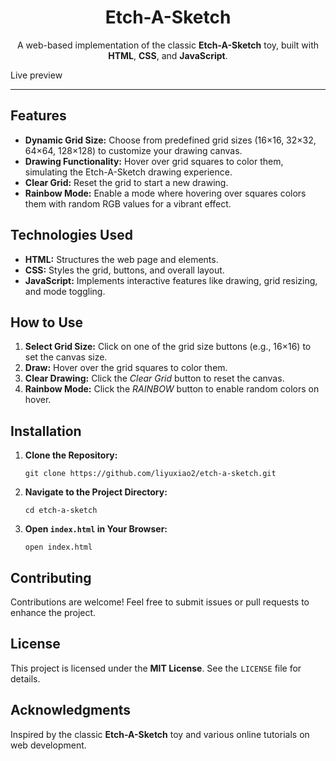 <h1 align="center">Etch-A-Sketch</h1>

<p align="center">
  A web-based implementation of the classic <strong>Etch-A-Sketch</strong> toy, built with <strong>HTML</strong>, <strong>CSS</strong>, and <strong>JavaScript</strong>.
</p>

<p> Live preview </p>
<a ref = http://127.0.0.1:3000/Javascript/EtchASketch/index.html>
<hr />

<h2>Features</h2>
<ul>
  <li><strong>Dynamic Grid Size:</strong> Choose from predefined grid sizes (16×16, 32×32, 64×64, 128×128) to customize your drawing canvas.</li>
  <li><strong>Drawing Functionality:</strong> Hover over grid squares to color them, simulating the Etch-A-Sketch drawing experience.</li>
  <li><strong>Clear Grid:</strong> Reset the grid to start a new drawing.</li>
  <li><strong>Rainbow Mode:</strong> Enable a mode where hovering over squares colors them with random RGB values for a vibrant effect.</li>
</ul>

<h2>Technologies Used</h2>
<ul>
  <li><strong>HTML:</strong> Structures the web page and elements.</li>
  <li><strong>CSS:</strong> Styles the grid, buttons, and overall layout.</li>
  <li><strong>JavaScript:</strong> Implements interactive features like drawing, grid resizing, and mode toggling.</li>
</ul>

<h2>How to Use</h2>
<ol>
  <li><strong>Select Grid Size:</strong> Click on one of the grid size buttons (e.g., 16×16) to set the canvas size.</li>
  <li><strong>Draw:</strong> Hover over the grid squares to color them.</li>
  <li><strong>Clear Drawing:</strong> Click the <em>Clear Grid</em> button to reset the canvas.</li>
  <li><strong>Rainbow Mode:</strong> Click the <em>RAINBOW</em> button to enable random colors on hover.</li>
</ol>

<h2>Installation</h2>
<ol>
  <li><strong>Clone the Repository:</strong>
    <pre><code>git clone https://github.com/liyuxiao2/etch-a-sketch.git</code></pre>
  </li>
  <li><strong>Navigate to the Project Directory:</strong>
    <pre><code>cd etch-a-sketch</code></pre>
  </li>
  <li><strong>Open <code>index.html</code> in Your Browser:</strong>
    <pre><code>open index.html</code></pre>
  </li>
</ol>

<h2>Contributing</h2>
<p>
  Contributions are welcome! Feel free to submit issues or pull requests to enhance the project.
</p>

<h2>License</h2>
<p>
  This project is licensed under the <strong>MIT License</strong>. See the <code>LICENSE</code> file for details.
</p>

<h2>Acknowledgments</h2>
<p>
  Inspired by the classic <strong>Etch-A-Sketch</strong> toy and various online tutorials on web development.
</p>
